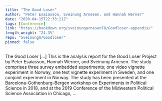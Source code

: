 ```yaml
---
title: "The Good Loser"
author: "Peter Esaiasson, Sveinung Arnesen, and Hannah Werner"
date: "2020-04-15T22:33:21Z"
tags: [Conference]
link: "https://bookdown.org/sveinungarnesen78/Goodloser-appendix/"
length_weight: "24.3%"
repo: "SveinungA/Goodloser"
pinned: false
---
```


The Good Loser [...] This is the analysis report for the Good Loser Project by Peter Esaiasson, Hannah Werner, and Sveinung Arnesen. The study comprises three survey embedded experiments; one video vignette experiment in Norway, one text vignette experiment in Sweden, and one conjoint experiment in Norway. The study has been presented at the Barcelona-Gothenburg-Bergen workshop on Experiments in Political Science in 2018, and at the 2019 Conference of the Midwestern Political Science Association in Chicago, ...
